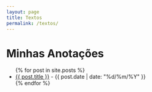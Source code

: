 ```yaml
---
layout: page
title: Textos
permalink: /textos/
---
```


# Minhas Anotações

<ul>
  {% for post in site.posts %}
    <li>
      <a href="{{ site.baseurl }}{{ post.url }}">{{ post.title }}</a> - {{ post.date | date: "%d/%m/%Y" }}
    </li>
  {% endfor %}
</ul>
